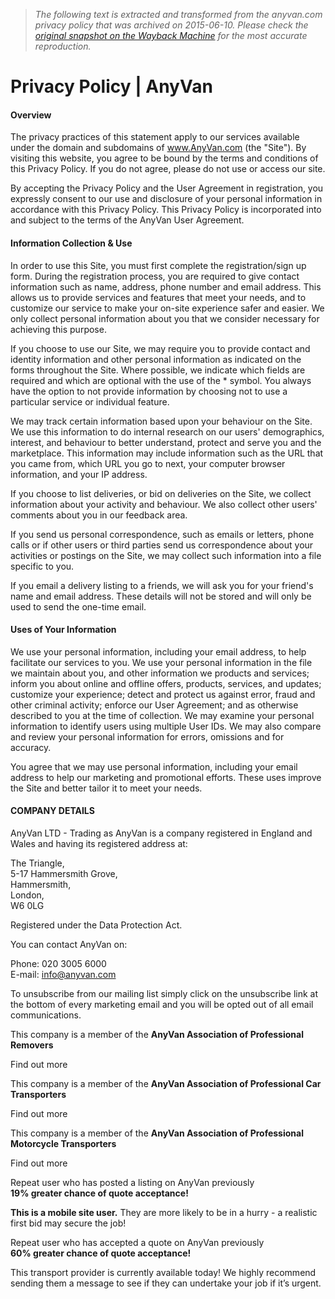 > *The following text is extracted and transformed from the anyvan.com privacy policy that was archived on 2015-06-10. Please check the [original snapshot on the Wayback Machine](https://web.archive.org/web/20150610051233id_/http%3A//www.anyvan.com/privacy-policy) for the most accurate reproduction.*

# Privacy Policy | AnyVan

#### Overview

The privacy practices of this statement apply to our services available under the domain and subdomains of www.AnyVan.com (the "Site"). By visiting this website, you agree to be bound by the terms and conditions of this Privacy Policy. If you do not agree, please do not use or access our site.

By accepting the Privacy Policy and the User Agreement in registration, you expressly consent to our use and disclosure of your personal information in accordance with this Privacy Policy. This Privacy Policy is incorporated into and subject to the terms of the AnyVan User Agreement.

#### Information Collection & Use

In order to use this Site, you must first complete the registration/sign up form. During the registration process, you are required to give contact information such as name, address, phone number and email address. This allows us to provide services and features that meet your needs, and to customize our service to make your on-site experience safer and easier. We only collect personal information about you that we consider necessary for achieving this purpose.

If you choose to use our Site, we may require you to provide contact and identity information and other personal information as indicated on the forms throughout the Site. Where possible, we indicate which fields are required and which are optional with the use of the * symbol. You always have the option to not provide information by choosing not to use a particular service or individual feature.

We may track certain information based upon your behaviour on the Site. We use this information to do internal research on our users' demographics, interest, and behaviour to better understand, protect and serve you and the marketplace. This information may include information such as the URL that you came from, which URL you go to next, your computer browser information, and your IP address.

If you choose to list deliveries, or bid on deliveries on the Site, we collect information about your activity and behaviour. We also collect other users' comments about you in our feedback area.

If you send us personal correspondence, such as emails or letters, phone calls or if other users or third parties send us correspondence about your activities or postings on the Site, we may collect such information into a file specific to you.

If you email a delivery listing to a friends, we will ask you for your friend's name and email address. These details will not be stored and will only be used to send the one-time email.

#### Uses of Your Information

We use your personal information, including your email address, to help facilitate our services to you. We use your personal information in the file we maintain about you, and other information we products and services; inform you about online and offline offers, products, services, and updates; customize your experience; detect and protect us against error, fraud and other criminal activity; enforce our User Agreement; and as otherwise described to you at the time of collection. We may examine your personal information to identify users using multiple User IDs. We may also compare and review your personal information for errors, omissions and for accuracy.

You agree that we may use personal information, including your email address to help our marketing and promotional efforts. These uses improve the Site and better tailor it to meet your needs.

#### COMPANY DETAILS

AnyVan LTD - Trading as AnyVan is a company registered in England and Wales and having its registered address at:

The Triangle,  
5-17 Hammersmith Grove,  
Hammersmith,  
London,  
W6 0LG

Registered under the Data Protection Act.

You can contact AnyVan on:

Phone: 020 3005 6000  
E-mail: [info@anyvan.com](mailto:info@anyvan.com)

To unsubscribe from our mailing list simply click on the unsubscribe link at the bottom of every marketing email and you will be opted out of all email communications.

This company is a member of the **AnyVan Association of Professional Removers**

Find out more

This company is a member of the **AnyVan Association of Professional Car Transporters**

Find out more

This company is a member of the **AnyVan Association of Professional Motorcycle Transporters**

Find out more

Repeat user who has posted a listing on AnyVan previously  
**19% greater chance of quote acceptance!**

**This is a mobile site user.** They are more likely to be in a hurry - a realistic first bid may secure the job!

Repeat user who has accepted a quote on AnyVan previously  
**60% greater chance of quote acceptance!**

This transport provider is currently available today! We highly recommend sending them a message to see if they can undertake your job if it’s urgent.
